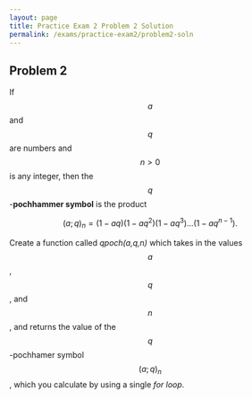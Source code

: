 ```yaml
---
layout: page
title: Practice Exam 2 Problem 2 Solution
permalink: /exams/practice-exam2/problem2-soln
---
```


## Problem 2

If $$a$$ and $$q$$ are numbers and $$n>0$$ is any integer, then the $$q$$-**pochhammer symbol** is the product

$$(a;q)_n = (1-aq)(1-aq^2)(1-aq^3)\dots(1-aq^{n-1}).$$

Create a function called *qpoch(a,q,n)* which takes in the values $$a$$, $$q$$, and $$n$$, and returns the value of the $$q$$-pochhamer symbol $$(a;q)_n$$, which you calculate by using a single *for loop*.

